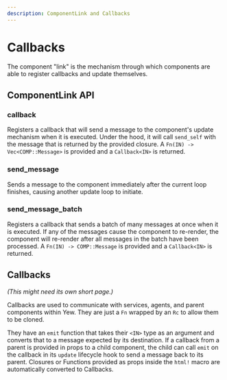 ```yaml
---
description: ComponentLink and Callbacks
---
```


# Callbacks

The component "link" is the mechanism through which components are able to register callbacks and 
update themselves.

## ComponentLink API

### callback

Registers a callback that will send a message to the component's update mechanism when it is executed.
Under the hood, it will call `send_self` with the message that is returned by the provided closure. 
A `Fn(IN) -> Vec<COMP::Message>` is provided and a `Callback<IN>` is returned.

### send\_message

Sends a message to the component immediately after the current loop finishes, causing another update 
loop to initiate.

### send\_message\_batch

Registers a callback that sends a batch of many messages at once when it is executed. If any of the 
messages cause the component to re-render, the component will re-render after all messages in the 
batch have been processed. A `Fn(IN) -> COMP::Message` is provided and a `Callback<IN>` is returned.

## Callbacks

_\(This might need its own short page.\)_

Callbacks are used to communicate with services, agents, and parent components within Yew. They are 
just a `Fn` wrapped by an `Rc` to allow them to be cloned.

They have an `emit` function that takes their `<IN>` type as an argument and converts that to a 
message expected by its destination. If a callback from a parent is provided in props to a child 
component, the child can call `emit` on the callback in its `update` lifecycle hook to send a message
back to its parent. Closures or Functions provided as props inside the `html!` macro are 
automatically converted to Callbacks.
